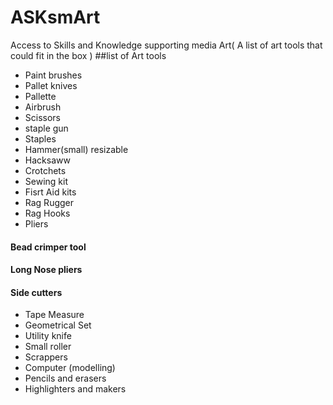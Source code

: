 # ASKsmArt
Access to Skills and Knowledge supporting media Art( A list of art tools that could fit in the box )
##list of Art tools
- Paint brushes
- Pallet knives
- Pallette
- Airbrush
- Scissors
- staple gun
- Staples
- Hammer(small) resizable
- Hacksaww
- Crotchets
- Sewing kit
- Fisrt Aid kits
- Rag Rugger
- Rag Hooks
- Pliers
#### Bead crimper tool 
#### Long Nose pliers
#### Side cutters
- Tape Measure
- Geometrical Set
- Utility knife
- Small roller
- Scrappers
- Computer (modelling)
- Pencils and erasers
- Highlighters and makers
